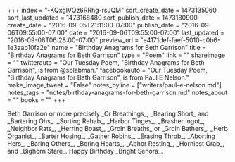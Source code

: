 +++
index = "-KQxgIVQz6RRhg-rsJQM"
sort_create_date = 1473135060
sort_last_updated = 1473168480
sort_publish_date = 1473180900
create_date = "2016-09-05T21:11:00-07:00"
publish_date = "2016-09-06T09:55:00-07:00"
date = "2016-09-06T09:55:00-07:00"
last_updated = "2016-09-06T06:28:00-07:00"
preview_url = "e4171def-faef-5010-c0b6-1e3aab10fa2e"
name = "Birthday Anagrams for Beth Garrison"
title = "Birthday Anagrams for Beth Garrison"
type = "Poem"
link = ""
shareimage = ""
twitterauto = "Our Tuesday Poem, \"Birthday Anagrams for Beth Garrison\", is from @splabman."
facebookauto = "Our Tuesday Poem, \"Birthday Anagrams for Beth Garrison\", is from Paul E Nelson."
make_image_tweet = "False"
notes_byline = ["writers/paul-e-nelson.md"]
notes_tags = "notes/birthday-anagrams-for-beth-garrison.md"
notes_about = ""
books = ""
+++
<p class="prose-poem">Beth Garrison or more precisely _Or Breathings_, _Bearing Short_ and _Bartering Ohs_. _Sorting Rehab_, _Harbor Tinges_, _Brasher Ingot_, _Neighbor Rats_, _Herring Boast_, _Groin Breaths_ or _Groin Bathers_. _Herb Organist_, _Barter Hosing_, _Gather Robins_, _Erasing Throb_, _Aborting Hers_, _Baring Others_, _Boring Hearts_, _Abhor Resting_, _Horniest Grab_, and _Bighorn Stare_. Happy Birthday _Bright Señora_.</p>